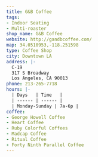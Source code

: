 ```yaml
---
title: G&B Coffee
tags:
- Indoor Seating
- Multi-roaster
shop_name: G&B Coffee
website: http://gandbcoffee.com/
map: 34.0510953,-118.251598
type: Coffee Shop
city: Downtown LA
address: |-
  C-19
  317 S Broadway
  Los Angeles, CA 90013
phone: 213-265-7718
hours: |-
  | Days   | Time   |
  | ------ | ------ |
  | Monday-Sunday | 7a-6p |
coffee:
- George Howell Coffee
- Heart Coffee
- Ruby Colorful Coffees
- Madcap Coffee
- Ritual Coffee
- Forty Ninth Parallel Coffee
---
```


